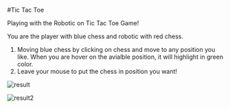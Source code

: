 #Tic Tac Toe

Playing with the Robotic on Tic Tac Toe Game!

You are the player with blue chess and robotic with red chess. 

1. Moving blue chess by clicking on chess and move to any position you like. When you are hover on the avialble position, it will highlight in green color. 
2. Leave your mouse to put the chess in position you want!

![result](http://https://github.com/ShuyiLU/Tic-Tac-Toe/blob/master/screen%20shot.JPG?raw=true)

![result2](http://https://github.com/ShuyiLU/Tic-Tac-Toe/blob/master/screen%20shot%202.JPG?raw=true)



